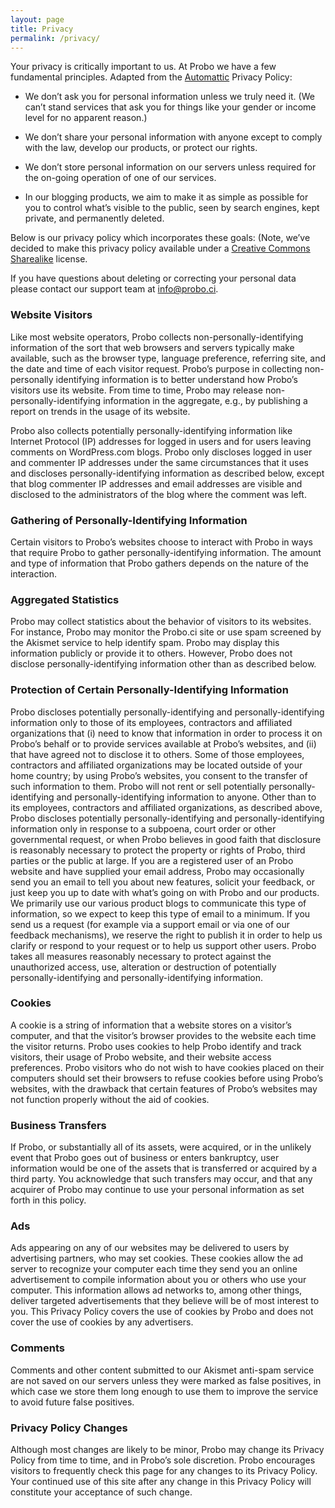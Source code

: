 ```yaml
---
layout: page
title: Privacy
permalink: /privacy/
---
```

Your privacy is critically important to us. At Probo we have a few fundamental principles. Adapted from the [Automattic](https://automattic.com/) Privacy Policy:

* We don’t ask you for personal information unless we truly need it. (We can’t stand services that ask you for things like your gender or income level for no apparent reason.)

* We don’t share your personal information with anyone except to comply with the law, develop our products, or protect our rights.

* We don’t store personal information on our servers unless required for the on-going operation of one of our services.

* In our blogging products, we aim to make it as simple as possible for you to control what’s visible to the public, seen by search engines, kept private, and permanently deleted.

Below is our privacy policy which incorporates these goals: (Note, we’ve decided to make this privacy policy available under a [Creative Commons Sharealike](http://creativecommons.org/licenses/by-sa/4.0/) license.

If you have questions about deleting or correcting your personal data please contact our support team at info@probo.ci.

### Website Visitors

Like most website operators, Probo collects non-personally-identifying information of the sort that web browsers and servers typically make available, such as the browser type, language preference, referring site, and the date and time of each visitor request. Probo’s purpose in collecting non-personally identifying information is to better understand how Probo’s visitors use its website. From time to time, Probo may release non-personally-identifying information in the aggregate, e.g., by publishing a report on trends in the usage of its website.

Probo also collects potentially personally-identifying information like Internet Protocol (IP) addresses for logged in users and for users leaving comments on WordPress.com blogs. Probo only discloses logged in user and commenter IP addresses under the same circumstances that it uses and discloses personally-identifying information as described below, except that blog commenter IP addresses and email addresses are visible and disclosed to the administrators of the blog where the comment was left.

### Gathering of Personally-Identifying Information

Certain visitors to Probo’s websites choose to interact with Probo in ways that require Probo to gather personally-identifying information. The amount and type of information that Probo gathers depends on the nature of the interaction.

### Aggregated Statistics

Probo may collect statistics about the behavior of visitors to its websites. For instance, Probo may monitor the Probo.ci site or use spam screened by the Akismet service to help identify spam. Probo may display this information publicly or provide it to others. However, Probo does not disclose personally-identifying information other than as described below.

### Protection of Certain Personally-Identifying Information

Probo discloses potentially personally-identifying and personally-identifying information only to those of its employees, contractors and affiliated organizations that (i) need to know that information in order to process it on Probo’s behalf or to provide services available at Probo’s websites, and (ii) that have agreed not to disclose it to others. Some of those employees, contractors and affiliated organizations may be located outside of your home country; by using Probo’s websites, you consent to the transfer of such information to them. Probo will not rent or sell potentially personally-identifying and personally-identifying information to anyone. Other than to its employees, contractors and affiliated organizations, as described above, Probo discloses potentially personally-identifying and personally-identifying information only in response to a subpoena, court order or other governmental request, or when Probo believes in good faith that disclosure is reasonably necessary to protect the property or rights of Probo, third parties or the public at large. If you are a registered user of an Probo website and have supplied your email address, Probo may occasionally send you an email to tell you about new features, solicit your feedback, or just keep you up to date with what’s going on with Probo and our products. We primarily use our various product blogs to communicate this type of information, so we expect to keep this type of email to a minimum. If you send us a request (for example via a support email or via one of our feedback mechanisms), we reserve the right to publish it in order to help us clarify or respond to your request or to help us support other users. Probo takes all measures reasonably necessary to protect against the unauthorized access, use, alteration or destruction of potentially personally-identifying and personally-identifying information.

### Cookies

A cookie is a string of information that a website stores on a visitor’s computer, and that the visitor’s browser provides to the website each time the visitor returns. Probo uses cookies to help Probo identify and track visitors, their usage of Probo website, and their website access preferences. Probo visitors who do not wish to have cookies placed on their computers should set their browsers to refuse cookies before using Probo’s websites, with the drawback that certain features of Probo’s websites may not function properly without the aid of cookies.

### Business Transfers

If Probo, or substantially all of its assets, were acquired, or in the unlikely event that Probo goes out of business or enters bankruptcy, user information would be one of the assets that is transferred or acquired by a third party. You acknowledge that such transfers may occur, and that any acquirer of Probo may continue to use your personal information as set forth in this policy.

### Ads

Ads appearing on any of our websites may be delivered to users by advertising partners, who may set cookies. These cookies allow the ad server to recognize your computer each time they send you an online advertisement to compile information about you or others who use your computer. This information allows ad networks to, among other things, deliver targeted advertisements that they believe will be of most interest to you. This Privacy Policy covers the use of cookies by Probo and does not cover the use of cookies by any advertisers.

### Comments

Comments and other content submitted to our Akismet anti-spam service are not saved on our servers unless they were marked as false positives, in which case we store them long enough to use them to improve the service to avoid future false positives.

### Privacy Policy Changes

Although most changes are likely to be minor, Probo may change its Privacy Policy from time to time, and in Probo’s sole discretion. Probo encourages visitors to frequently check this page for any changes to its Privacy Policy. Your continued use of this site after any change in this Privacy Policy will constitute your acceptance of such change.
